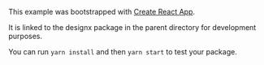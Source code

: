 This example was bootstrapped with [Create React App](https://github.com/facebook/create-react-app).

It is linked to the designx package in the parent directory for development purposes.

You can run `yarn install` and then `yarn start` to test your package.
